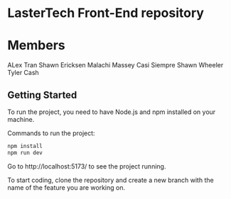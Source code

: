 # LasterTech Front-End repository

# Members

ALex Tran
Shawn Ericksen
Malachi Massey
Casi Siempre
Shawn Wheeler
Tyler Cash

## Getting Started

To run the project, you need to have Node.js and npm installed on your machine.

Commands to run the project:

```bash
npm install
npm run dev
```

Go to http://localhost:5173/ to see the project running.

To start coding, clone the repository and create a new branch with the name of the feature you are working on.